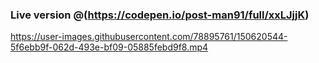 ### Live version @(https://codepen.io/post-man91/full/xxLJjjK)


https://user-images.githubusercontent.com/78895761/150620544-5f6ebb9f-062d-493e-bf09-05885febd9f8.mp4
